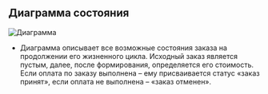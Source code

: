## Диаграмма состояния
![Диаграмма](file:///C:/Users/user/Downloads/Диаграммы,схемы/state.jpg)
+ Диаграмма описывает все возможные состояния заказа на продолжении его жизненного цикла. 
Исходный заказ является пустым, далее, после формирования, определяется его стоимость.  
Если оплата по заказу выполнена – ему присваивается статус «заказ принят», если оплата не выполнена – «заказ отменен». 